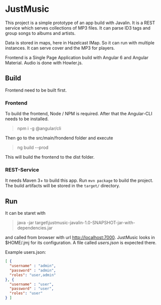 # JustMusic

This project is a simple prototype of an app build with Javalin. It is a REST service which serves collections of MP3 files. It can parse ID3 tags and group songs to albums and artists.

Data is stored in maps, here in Hazelcast IMap. So it can run with multiple instances. It can serve cover and the MP3 for players. 

Frontend is a Single Page Application build with Angular 6 and Angular Material. Audio is done with Howler.js.

## Build

Frontend need to be built first. 

### Frontend
To build the frontend, Node / NPM is required. After that the Angular-CLI needs to be installed.
>npm i -g @angular/cli

Then go to the src/main/frondend folder and execute
>ng build --prod

This will build the frontend to the dist folder.

### REST-Service
It needs Maven 3+ to build this app. Run `mvn package` to build the project. The build artifacts will be stored in the `target/` directory.

## Run
It can be staret with
>java -jar target\justmusic-javalin-1.0-SNAPSHOT-jar-with-dependencies.jar

and called from browser with url [http://localhost:7000](http://localhost:7000).
JustMusic looks in $HOME/.jmj for its configuration. A file called *users.json* is expected there.

Example users.json:
```json
[ {
  "username" : "admin",
  "password" : "admin",
  "roles": "user,admin"
}, {
  "username" : "user",
  "password" : "user",
  "roles": "user"
} ]
```